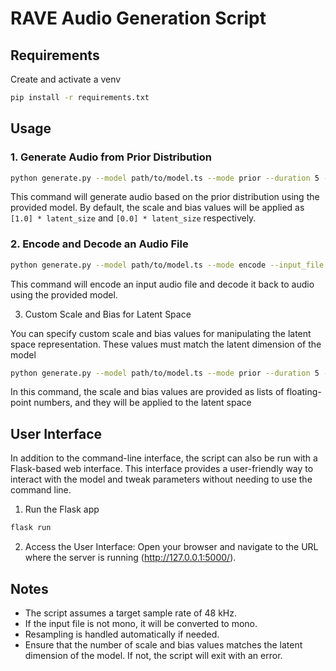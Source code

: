 # RAVE Audio Generation Script

## Requirements

Create and activate a venv

```bash
pip install -r requirements.txt
```

## Usage

### 1. Generate Audio from Prior Distribution

```bash
python generate.py --model path/to/model.ts --mode prior --duration 5 --temperature 0.8 --output_file /path/to/output.wav
```

This command will generate audio based on the prior distribution using the
provided model. By default, the scale and bias values will be applied as `[1.0] * latent_size`
and `[0.0] * latent_size` respectively.

### 2. Encode and Decode an Audio File

```bash
python generate.py --model path/to/model.ts --mode encode --input_file path/to/input.wav --output_file /path/to/output.wav
```

This command will encode an input audio file and decode it back to audio using the provided model.

3. Custom Scale and Bias for Latent Space

You can specify custom scale and bias values for manipulating the latent space representation. These values must match the latent dimension of the model

```bash
python generate.py --model path/to/model.ts --mode prior --duration 5 --temperature 0.8 --scale 1.0 1.2 1.5 --bias 0.0 0.1 0.2 --output_file /path/to/output.wav
```

In this command, the scale and bias values are provided as lists of floating-point numbers, and they will be applied to the latent space

## User Interface

In addition to the command-line interface, the script can also be run
with a Flask-based web interface. This interface provides a user-friendly way
to interact with the model and tweak parameters without needing to use the
command line.

1. Run the Flask app

```bash
flask run
```

2. Access the User Interface: Open your browser and navigate to the URL where the server is running (http://127.0.0.1:5000/). 

## Notes

- The script assumes a target sample rate of 48 kHz.
- If the input file is not mono, it will be converted to mono.
- Resampling is handled automatically if needed.
- Ensure that the number of scale and bias values matches the latent dimension of the model. If not, the script will exit with an error.
